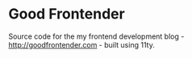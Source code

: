 # Good Frontender

Source code for the my frontend development blog - http://goodfrontender.com - built using 11ty.
